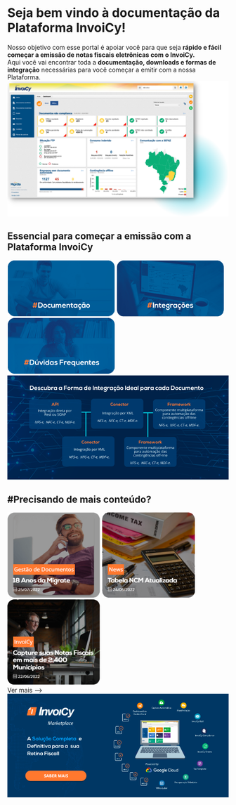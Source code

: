 # Seja bem vindo à documentação da Plataforma InvoiCy!

<div class="inicio">
    <span class="p_inicio">
        Nosso objetivo com esse portal é apoiar você para que seja <b>rápido e fácil começar a emissão de notas fiscais eletrônicas com o InvoiCy.</b>
        <br>
        Aqui você vai encontrar toda a <b>documentação, downloads e formas de integração</b> necessárias para você começar a emitir com a nossa Plataforma.
    </span>
    <img class="img_inicio" src="img/index/IMG1.png">    
</div>


## Essencial para começar a emissão com a Plataforma InvoiCy

<div class="row_essencial">
    <a href=""><img src="img/index/IMG2_Documentacao.png"></a>
    <a href=""><img src="img/index/IMG3_Integracoes.png"></a>
    <a href=""><img src="img/index/IMG4_Duvidasfrequentes.png"></a>
</div>

<div class="img_descubraforma">
    <img src="img/index/IMG5_Descubraforma.png">
</div>


## <span class="orange_hash">#</span>Precisando de mais conteúdo?

<div class="row_maisconteudo">
    <a href=""><img src="img/index/IMG6_18anos.png"></a>
    <a href=""><img src="img/index/IMG7_Tabela.png"></a>
    <a href=""><img src="img/index/IMG8_Capture.png"></a>
</div>

<div class="vermais">
    <a>Ver mais --></a>
</div>

<div class="img_invoicymarket">
    <img src="img/index/IMG9_Invoicymarket.png">
</div>